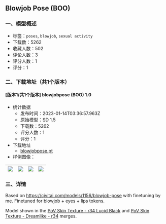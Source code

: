 ## Blowjob Pose (BOO)
### 一、模型概述

- 标签：`poses`, `blowjob`, `sexual activity`
- 下载数：5262
- 收藏人数：502
- 评论人数：3
- 评分人数：1
- 评分：1

### 二、下载地址（共1个版本）

#### [版本1/共1个版本] blowjobpose (BOO) 1.0

- 统计数据
  - 发布时间：2023-01-14T03:36:57.963Z
  - 原始模型：SD 1.5
  - 下载数：5262
  - 评分人数：1
  - 评分：1
- 下载地址
  - [blowjobpose.pt](https://civitai.com/api/download/models/5075)
- 样例图像：

| <img src="https://image.civitai.com/xG1nkqKTMzGDvpLrqFT7WA/4a79f780-c56d-4acf-6b4a-b6751394af00/width=450/37519.jpeg" /> | <img src="https://image.civitai.com/xG1nkqKTMzGDvpLrqFT7WA/5df816ee-a415-4e13-2000-dfef45904200/width=450/37521.jpeg" /> | <img src="https://image.civitai.com/xG1nkqKTMzGDvpLrqFT7WA/948d6329-a34c-49dc-835c-a6b7c108f300/width=450/37520.jpeg" /> | <img src="https://image.civitai.com/xG1nkqKTMzGDvpLrqFT7WA/92830012-be1c-487e-a198-9fe67f103c00/width=450/37871.jpeg" /> |
| ---- | ---- | ---- | ---- |


### 三、详情
<p>Based on <a target="_blank" rel="ugc" href="https://civitai.com/models/1156/blowjob-pose">https://civitai.com/models/1156/blowjob-pose</a> with finetuning by me. Finetuned for blowjob + eyes + lips tokens.</p><p></p><p>Model shown in the <a rel="ugc" href="https://civitai.com/models/4486/pov-skin-texture-r34-lucid-black">PoV Skin Texture - r34 Lucid Black</a> and <a rel="ugc" href="https://civitai.com/models/4481/pov-skin-texture-dreamlike-r34">PoV Skin Texture - Dreamlike - r34</a> merges.</p>